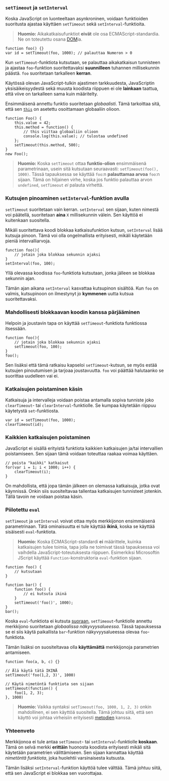 ### `setTimeout` ja `setInterval`

Koska JavaScript on luonteeltaan asynkroninen, voidaan funktioiden suoritusta ajastaa käyttäen `setTimeout` sekä `setInterval`-funktioita.

> **Huomio:** Aikakatkaisufunktiot **eivät** ole osa ECMAScript-standardia. Ne on toteutettu osana [DOM][1]ia.

    function foo() {}
    var id = setTimeout(foo, 1000); // palauttaa Numeron > 0

Kun `setTimeout`-funktiota kutsutaan, se palauttaa aikakatkaisun tunnisteen ja ajastaa `foo`-funktion suoritettavaksi **suunnilleen** tuhannen millisekunnin päästä. `foo` suoritetaan tarkalleen **kerran**.

Käytössä olevan JavaScript-tulkin ajastimen tarkkuudesta, JavaScriptin yksisäikeisyydestä sekä muusta koodista riippuen ei ole **lainkaan** taattua, että viive on tarkalleen sama kuin määritelty.

Ensimmäisenä annettu funktio suoritetaan *globaalisti*. Tämä tarkoittaa sitä, että sen [`this`](#function.this) on asetettu osoittamaan globaaliin olioon.

    function Foo() {
        this.value = 42;
        this.method = function() {
            // this viittaa globaaliin olioon
            console.log(this.value); // tulostaa undefined
        };
        setTimeout(this.method, 500);
    }
    new Foo();

> **Huomio:** Koska `setTimeout` ottaa **funktio-olion** ensimmäisenä parametrinaan, usein sitä kutsutaan seuraavasti: `setTimeout(foo(), 1000)`. Tässä tapauksessa se käyttää `foo`:n **palauttamaa arvoa** `foo`:n sijaan. Tämä on hiljainen virhe, koska jos funktio palauttaa arvon `undefined`, `setTimeout` *ei* palauta virhettä. 

### Kutsujen pinoaminen `setInterval`-funktion avulla

`setTimeout` suoritetaan vain kerran. `setInterval` sen sijaan, kuten nimestä voi päätellä, suoritetaan **aina** `X` millisekunnin välein. Sen käyttöä ei kuitenkaan suositella.

Mikäli suoritettava koodi blokkaa katkaisufunktion kutsun, `setInterval` lisää kutsuja pinoon. Tämä voi olla ongelmallista erityisesti, mikäli käytetään pieniä intervalliarvoja.

    function foo(){
        // jotain joka blokkaa sekunnin ajaksi
    }
    setInterval(foo, 100);

Yllä olevassa koodissa `foo`-funktiota kutsutaan, jonka jälleen se blokkaa sekunnin ajan.

Tämän ajan aikana `setInterval` kasvattaa kutsupinon sisältöä. Kun `foo` on valmis, kutsupinoon on ilmestynyt jo **kymmenen** uutta kutsua suoritettavaksi.

### Mahdollisesti blokkaavan koodin kanssa pärjääminen

Helpoin ja joustavin tapa on käyttää `setTimeout`-funktiota funktiossa itsessään.

    function foo(){
        // jotain joka blokkaa sekunnin ajaksi
        setTimeout(foo, 100);
    }
    foo();

Sen lisäksi että tämä ratkaisu kapseloi `setTimeout`-kutsun, se myös estää kutsujen pinoutumisen ja tarjoaa joustavuutta. `foo` voi päättää halutaanko se suorittaa uudelleen vai ei.

### Katkaisujen poistaminen käsin

Katkaisuja ja intervalleja voidaan poistaa antamalla sopiva tunniste joko `clearTimeout`- tai `clearInterval`-funktiolle. Se kumpaa käytetään riippuu käytetystä `set`-funktiosta.

    var id = setTimeout(foo, 1000);
    clearTimeout(id);

### Kaikkien katkaisujen poistaminen

JavaScript ei sisällä erityistä funktiota kaikkien katkaisujen ja/tai intervallien poistamiseen. Sen sijaan tämä voidaan toteuttaa raakaa voimaa käyttäen.

    // poista "kaikki" katkaisut
    for(var i = 1; i < 1000; i++) {
        clearTimeout(i);
    }

On mahdollista, että jopa tämän jälkeen on olemassa katkaisuja, jotka ovat käynnissä. Onkin siis suositeltavaa tallentaa katkaisujen tunnisteet jotenkin. Tällä tavoin ne voidaan poistaa käsin.

### Piilotettu `eval`

`setTimeout` ja `setInterval` voivat ottaa myös merkkijonon ensimmäisenä parametrinaan. Tätä ominaisuutta ei tule käyttää **ikinä**, koska se käyttää sisäisesti `eval`-funktiota.

> **Huomio:** Koska ECMAScript-standardi **ei** määrittele, kuinka katkaisujen tulee toimia, tapa jolla ne toimivat tässä tapauksessa voi vaihdella JavaScript-toteutuksesta riippuen. Esimerkiksi Microsoftin JScript käyttää `Function`-konstruktoria `eval`-funktion sijaan.

    function foo() {
        // kutsutaan
    }

    function bar() {
        function foo() {
            // ei kutsuta ikinä
        }
        setTimeout('foo()', 1000);
    }
    bar();

Koska `eval`-funktiota ei kutsuta [suoraan](#core.eval), `setTimeout`-funktiolle annettu merkkijono suoritetaan *globaalissa näkyvyysalueessa*. Tässä tapauksessa se ei siis käytä paikallista `bar`-funktion näkyvyysalueessa olevaa `foo`-funktiota.

Tämän lisäksi on suositeltavaa olla **käyttämättä** merkkijonoja parametrien antamiseen.

    function foo(a, b, c) {}
    
    // Älä käytä tätä IKINÄ
    setTimeout('foo(1,2, 3)', 1000)

    // Käytä nimetöntä funktiota sen sijaan
    setTimeout(function() {
        foo(1, 2, 3);
    }, 1000)

> **Huomio:** Vaikka syntaksi `setTimeout(foo, 1000, 1, 2, 3)` onkin mahdollinen, ei sen käyttöä suositella. Tämä johtuu siitä, että sen käyttö voi johtaa virheisiin erityisesti [metodien](#function.this) kanssa.

### Yhteenveto

Merkkijonoa ei tule antaa `setTimeout`- tai `setInterval`-funktiolle **koskaan**. Tämä on selvä merkki **erittäin** huonosta koodista erityisesti mikäli sitä käytetään parametrien välittämiseen. Sen sijaan kannattaa käyttää *nimetöntä funktiota*, joka huolehtii varsinaisesta kutsusta.

Tämän lisäksi `setInterval`-funktion käyttöä tulee välttää. Tämä johtuu siitä, että sen JavaScript ei blokkaa sen vuorottajaa.

[1]: http://en.wikipedia.org/wiki/Document_Object_Model "Document Object Model"

